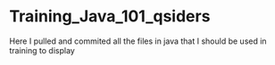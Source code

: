 # Training_Java_101_qsiders

Here I pulled and commited all the files in java that I should be used in training to display
